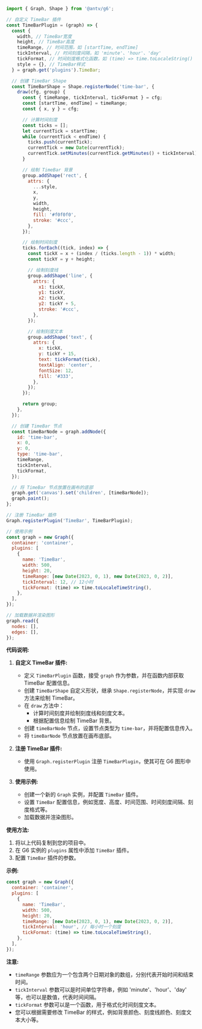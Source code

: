 ```javascript
import { Graph, Shape } from '@antv/g6';

// 自定义 TimeBar 插件
const TimeBarPlugin = (graph) => {
  const {
    width, // TimeBar宽度
    height, // TimeBar高度
    timeRange, // 时间范围，如 [startTime, endTime]
    tickInterval, // 时间刻度间隔，如 'minute'、'hour'、'day'
    tickFormat, // 时间刻度格式化函数，如 (time) => time.toLocaleString()
    style = {}, // TimeBar样式
  } = graph.get('plugins').TimeBar;

  // 创建 TimeBar Shape
  const TimeBarShape = Shape.registerNode('time-bar', {
    draw(cfg, group) {
      const { timeRange, tickInterval, tickFormat } = cfg;
      const [startTime, endTime] = timeRange;
      const { x, y } = cfg;

      // 计算时间刻度
      const ticks = [];
      let currentTick = startTime;
      while (currentTick < endTime) {
        ticks.push(currentTick);
        currentTick = new Date(currentTick);
        currentTick.setMinutes(currentTick.getMinutes() + tickInterval);
      }

      // 绘制 TimeBar 背景
      group.addShape('rect', {
        attrs: {
          ...style,
          x,
          y,
          width,
          height,
          fill: '#f0f0f0',
          stroke: '#ccc',
        },
      });

      // 绘制时间刻度
      ticks.forEach((tick, index) => {
        const tickX = x + (index / (ticks.length - 1)) * width;
        const tickY = y + height;

        // 绘制刻度线
        group.addShape('line', {
          attrs: {
            x1: tickX,
            y1: tickY,
            x2: tickX,
            y2: tickY + 5,
            stroke: '#ccc',
          },
        });

        // 绘制刻度文本
        group.addShape('text', {
          attrs: {
            x: tickX,
            y: tickY + 15,
            text: tickFormat(tick),
            textAlign: 'center',
            fontSize: 12,
            fill: '#333',
          },
        });
      });

      return group;
    },
  });

  // 创建 TimeBar 节点
  const timeBarNode = graph.addNode({
    id: 'time-bar',
    x: 0,
    y: 0,
    type: 'time-bar',
    timeRange,
    tickInterval,
    tickFormat,
  });

  // 将 TimeBar 节点放置在画布的底部
  graph.get('canvas').set('children', [timeBarNode]);
  graph.paint();
};

// 注册 TimeBar 插件
Graph.registerPlugin('TimeBar', TimeBarPlugin);

// 使用示例
const graph = new Graph({
  container: 'container',
  plugins: [
    {
      name: 'TimeBar',
      width: 500,
      height: 20,
      timeRange: [new Date(2023, 0, 1), new Date(2023, 0, 2)],
      tickInterval: 12, // 12小时
      tickFormat: (time) => time.toLocaleTimeString(),
    },
  ],
});

// 加载数据并渲染图形
graph.read({
  nodes: [],
  edges: [],
});
```

**代码说明:**

1. **自定义 TimeBar 插件:**
   - 定义 `TimeBarPlugin` 函数，接受 `graph` 作为参数，并在函数内部获取 TimeBar 配置信息。
   - 创建 `TimeBarShape` 自定义形状，继承 `Shape.registerNode`，并实现 `draw` 方法来绘制 TimeBar。
   - 在 `draw` 方法中：
     - 计算时间刻度并绘制刻度线和刻度文本。
     - 根据配置信息绘制 TimeBar 背景。
   - 创建 `timeBarNode` 节点，设置节点类型为 `time-bar`，并将配置信息传入。
   - 将 `timeBarNode` 节点放置在画布底部。

2. **注册 TimeBar 插件:**
   - 使用 `Graph.registerPlugin` 注册 `TimeBarPlugin`，使其可在 G6 图形中使用。

3. **使用示例:**
   - 创建一个新的 `Graph` 实例，并配置 `TimeBar` 插件。
   - 设置 `TimeBar` 配置信息，例如宽度、高度、时间范围、时间刻度间隔、刻度格式等。
   - 加载数据并渲染图形。

**使用方法:**

1. 将以上代码复制到您的项目中。
2. 在 G6 实例的 `plugins` 属性中添加 `TimeBar` 插件。
3. 配置 `TimeBar` 插件的参数。

**示例:**

```javascript
const graph = new Graph({
  container: 'container',
  plugins: [
    {
      name: 'TimeBar',
      width: 500,
      height: 20,
      timeRange: [new Date(2023, 0, 1), new Date(2023, 0, 2)],
      tickInterval: 'hour', // 每小时一个刻度
      tickFormat: (time) => time.toLocaleTimeString(),
    },
  ],
});
```

**注意:**

- `timeRange` 参数应为一个包含两个日期对象的数组，分别代表开始时间和结束时间。
- `tickInterval` 参数可以是时间单位字符串，例如 'minute'、'hour'、'day' 等，也可以是数值，代表时间间隔。
- `tickFormat` 参数可以是一个函数，用于格式化时间刻度文本。
- 您可以根据需要修改 TimeBar 的样式，例如背景颜色、刻度线颜色、刻度文本大小等。
